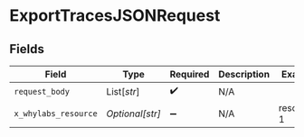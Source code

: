 # ExportTracesJSONRequest


## Fields

| Field                | Type                 | Required             | Description          | Example              |
| -------------------- | -------------------- | -------------------- | -------------------- | -------------------- |
| `request_body`       | List[*str*]          | :heavy_check_mark:   | N/A                  |                      |
| `x_whylabs_resource` | *Optional[str]*      | :heavy_minus_sign:   | N/A                  | resource-1           |